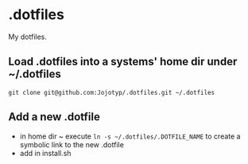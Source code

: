 # .dotfiles
My dotfiles.

## Load .dotfiles into a systems' home dir under ~/.dotfiles
```git clone git@github.com:Jojotyp/.dotfiles.git ~/.dotfiles```

## Add a new .dotfile
- in home dir ~ execute ```ln -s ~/.dotfiles/.DOTFILE_NAME``` to create a symbolic link to the new .dotfile
- add in install.sh